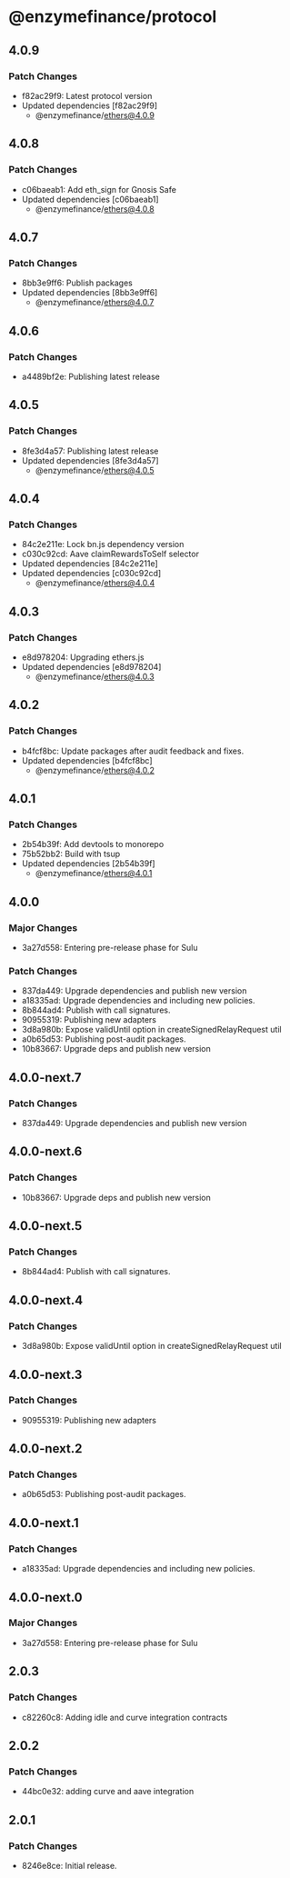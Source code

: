 # @enzymefinance/protocol

## 4.0.9

### Patch Changes

- f82ac29f9: Latest protocol version
- Updated dependencies [f82ac29f9]
  - @enzymefinance/ethers@4.0.9

## 4.0.8

### Patch Changes

- c06baeab1: Add eth_sign for Gnosis Safe
- Updated dependencies [c06baeab1]
  - @enzymefinance/ethers@4.0.8

## 4.0.7

### Patch Changes

- 8bb3e9ff6: Publish packages
- Updated dependencies [8bb3e9ff6]
  - @enzymefinance/ethers@4.0.7

## 4.0.6

### Patch Changes

- a4489bf2e: Publishing latest release

## 4.0.5

### Patch Changes

- 8fe3d4a57: Publishing latest release
- Updated dependencies [8fe3d4a57]
  - @enzymefinance/ethers@4.0.5

## 4.0.4

### Patch Changes

- 84c2e211e: Lock bn.js dependency version
- c030c92cd: Aave claimRewardsToSelf selector
- Updated dependencies [84c2e211e]
- Updated dependencies [c030c92cd]
  - @enzymefinance/ethers@4.0.4

## 4.0.3

### Patch Changes

- e8d978204: Upgrading ethers.js
- Updated dependencies [e8d978204]
  - @enzymefinance/ethers@4.0.3

## 4.0.2

### Patch Changes

- b4fcf8bc: Update packages after audit feedback and fixes.
- Updated dependencies [b4fcf8bc]
  - @enzymefinance/ethers@4.0.2

## 4.0.1

### Patch Changes

- 2b54b39f: Add devtools to monorepo
- 75b52bb2: Build with tsup
- Updated dependencies [2b54b39f]
  - @enzymefinance/ethers@4.0.1

## 4.0.0

### Major Changes

- 3a27d558: Entering pre-release phase for Sulu

### Patch Changes

- 837da449: Upgrade dependencies and publish new version
- a18335ad: Upgrade dependencies and including new policies.
- 8b844ad4: Publish with call signatures.
- 90955319: Publishing new adapters
- 3d8a980b: Expose validUntil option in createSignedRelayRequest util
- a0b65d53: Publishing post-audit packages.
- 10b83667: Upgrade deps and publish new version

## 4.0.0-next.7

### Patch Changes

- 837da449: Upgrade dependencies and publish new version

## 4.0.0-next.6

### Patch Changes

- 10b83667: Upgrade deps and publish new version

## 4.0.0-next.5

### Patch Changes

- 8b844ad4: Publish with call signatures.

## 4.0.0-next.4

### Patch Changes

- 3d8a980b: Expose validUntil option in createSignedRelayRequest util

## 4.0.0-next.3

### Patch Changes

- 90955319: Publishing new adapters

## 4.0.0-next.2

### Patch Changes

- a0b65d53: Publishing post-audit packages.

## 4.0.0-next.1

### Patch Changes

- a18335ad: Upgrade dependencies and including new policies.

## 4.0.0-next.0

### Major Changes

- 3a27d558: Entering pre-release phase for Sulu

## 2.0.3

### Patch Changes

- c82260c8: Adding idle and curve integration contracts

## 2.0.2

### Patch Changes

- 44bc0e32: adding curve and aave integration

## 2.0.1

### Patch Changes

- 8246e8ce: Initial release.
